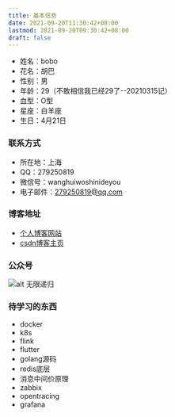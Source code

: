 ```yaml
---
title: 基本信息
date: 2021-09-20T11:30:42+08:00
lastmod: 2021-09-20T09:30:42+08:00
draft: false
---
```



<!--more-->

- 姓名：bobo
- 花名：胡巴
- 性别：男
- 年龄：29（不敢相信我已经29了--20210315记）
- 血型：O型
- 星座：白羊座
- 生日：4月21日

### 联系方式

- 所在地：上海
- QQ：279250819
- 微信号：wanghuiwoshinideyou
- 电子邮件：279250819@qq.com

### 博客地址

- [个人博客网站](https://www.boboidea.com/)
- [csdn博客主页](http://blog.csdn.net/qin_jian_bo)

### 公众号

![alt 无限递归](/img/gongzhonghao.jpeg "无限递归")

### 待学习的东西

- docker
- k8s
- flink
- flutter
- golang源码
- redis底层
- 消息中间价原理
- zabbix
- opentracing
- grafana
